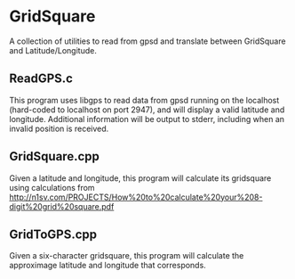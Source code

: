 # GridSquare

A collection of utilities to read from gpsd and translate between GridSquare and Latitude/Longitude.

## ReadGPS.c

This program uses libgps to read data from gpsd running on the localhost (hard-coded to localhost on port 2947), and will display a valid latitude and longitude. 
Additional information will be output to stderr, including when an invalid position is received.

## GridSquare.cpp

Given a latitude and longitude, this program will calculate its gridsquare using calculations from http://n1sv.com/PROJECTS/How%20to%20calculate%20your%208-digit%20grid%20square.pdf

## GridToGPS.cpp

Given a six-character gridsquare, this program will calculate the approximage latitude and longitude that corresponds.
